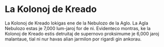 # La Kolonoj de Kreado

La Kolonoj de Kreado lokigas ene de la Nebulozo de la Aglo. La Agla Nebulozo
estas je 7,000 lum-jaroj for de ni. Evidenteco montras, ke la Kolonoj de Kreado
estis detruitaj de supernovo proksimume je 6,000 jaroj malantaue, tial ni nur
havas alian jarmilon por rigardi gin ankorau.
